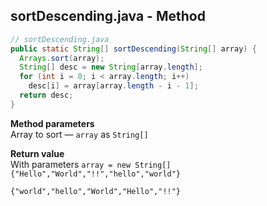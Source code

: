 ## sortDescending.java - Method

```java
// sortDescending.java
public static String[] sortDescending(String[] array) {
  Arrays.sort(array);
  String[] desc = new String[array.length];
  for (int i = 0; i < array.length; i++)
    desc[i] = array[array.length - i - 1];
  return desc;
}
```

**Method parameters**
<br>Array to sort &mdash; `array` as `String[]`

**Return value**
<br>With parameters `array = new String[]{"Hello","World","!!","hello","world"}`
```
{"world","hello","World","Hello","!!"}
```
